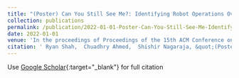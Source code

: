```yaml
---
title: "(Poster) Can You Still See Me?: Identifying Robot Operations Over End-to-End Encrypted Channels"
collection: publications
permalink: /publication/2022-01-01-Poster-Can-You-Still-See-Me-Identifying-Robot-Operations-Over-End-to-End-Encrypted-Channels
date: 2022-01-01
venue: 'In the proceedings of Proceedings of the 15th ACM Conference on Security and Privacy in Wireless and Mobile Networks'
citation: ' Ryan Shah,  Chuadhry Ahmed,  Shishir Nagaraja, &quot;(Poster) Can You Still See Me?: Identifying Robot Operations Over End-to-End Encrypted Channels.&quot; In the proceedings of Proceedings of the 15th ACM Conference on Security and Privacy in Wireless and Mobile Networks, 2022.'
---
```

Use [Google Scholar](https://scholar.google.com/scholar?q=(Poster)+Can+You+Still+See+Me?:+Identifying+Robot+Operations+Over+End+to+End+Encrypted+Channels){:target="_blank"} for full citation